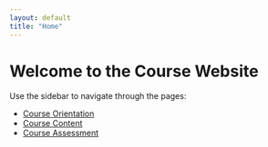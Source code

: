 ```yaml
---
layout: default
title: "Home"
---
```


# Welcome to the Course Website

Use the sidebar to navigate through the pages:

- [Course Orientation](orientation.md)
- [Course Content](content.md)
- [Course Assessment](assessment.md)
